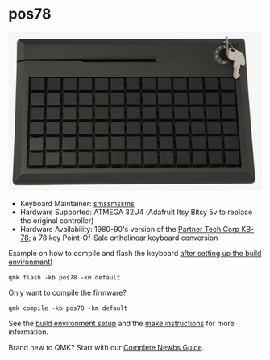 # pos78

![KB-78](https://raw.githubusercontent.com/smssmssms/POS78/main/KB-78.png)

* Keyboard Maintainer: [smssmssms](https://github.com/smssmssms)
* Hardware Supported: ATMEGA 32U4 (Adafruit Itsy Bitsy 5v to replace the original controller)
* Hardware Availability: 1980-90's version of the [Partner Tech Corp KB-78](https://www.partner.com.tw/wp-content/uploads/2019/09/KB-78-G-78-1-190911.pdf); a 78 key Point-Of-Sale ortholinear keyboard conversion
  

Example on how to compile and flash the keyboard [after setting up the build environment](https://docs.qmk.fm/#/getting_started_build_tools))
    
    qmk flash -kb pos78 -km default

Only want to compile the firmware?
    
    qmk compile -kb pos78 -km default

See the [build environment setup](https://docs.qmk.fm/#/getting_started_build_tools) and the [make instructions](https://docs.qmk.fm/#/getting_started_make_guide) for more information. 

Brand new to QMK? Start with our [Complete Newbs Guide](https://docs.qmk.fm/#/newbs).
